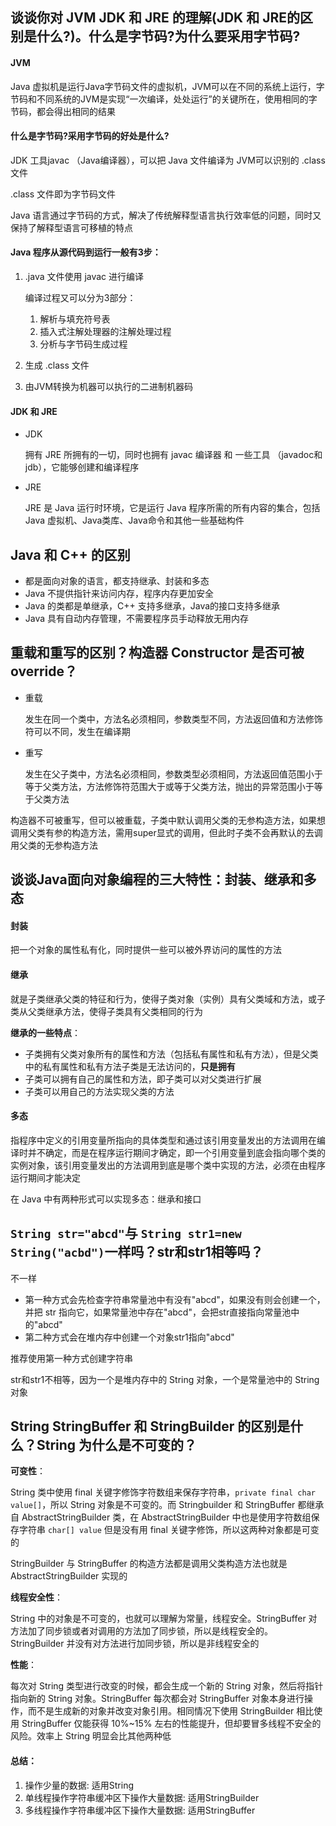 ## 谈谈你对 JVM JDK 和 JRE 的理解(JDK 和 JRE的区别是什么?)。什么是字节码?为什么要采用字节码?

#### JVM

Java 虚拟机是运行Java字节码文件的虚拟机，JVM可以在不同的系统上运行，字节码和不同系统的JVM是实现“一次编译，处处运行”的关键所在，使用相同的字节码，都会得出相同的结果

#### 什么是字节码?采用字节码的好处是什么?

JDK 工具javac （Java编译器），可以把 Java 文件编译为 JVM可以识别的 .class 文件

.class 文件即为字节码文件

Java 语言通过字节码的方式，解决了传统解释型语言执行效率低的问题，同时又保持了解释型语言可移植的特点

#### Java 程序从源代码到运行一般有3步：

1. .java 文件使用 javac 进行编译

   编译过程又可以分为3部分：

   1. 解析与填充符号表
   2. 插入式注解处理器的注解处理过程
   3. 分析与字节码生成过程

2. 生成 .class 文件

3. 由JVM转换为机器可以执行的二进制机器码

#### JDK 和 JRE

* JDK

  拥有 JRE 所拥有的一切，同时也拥有 javac 编译器 和 一些工具 （javadoc和jdb），它能够创建和编译程序

* JRE

  JRE 是 Java 运行时环境，它是运行 Java 程序所需的所有内容的集合，包括 Java 虚拟机、Java类库、Java命令和其他一些基础构件

## Java 和 C++ 的区别

* 都是面向对象的语言，都支持继承、封装和多态
* Java 不提供指针来访问内存，程序内存更加安全
* Java 的类都是单继承，C++ 支持多继承，Java的接口支持多继承
* Java 具有自动内存管理，不需要程序员手动释放无用内存

## 重载和重写的区别？构造器 Constructor 是否可被 override？

* 重载

  发生在同一个类中，方法名必须相同，参数类型不同，方法返回值和方法修饰符可以不同，发生在编译期

* 重写

  发生在父子类中，方法名必须相同，参数类型必须相同，方法返回值范围小于等于父类方法，方法修饰符范围大于或等于父类方法，抛出的异常范围小于等于父类方法

构造器不可被重写，但可以被重载，子类中默认调用父类的无参构造方法，如果想调用父类有参的构造方法，需用super显式的调用，但此时子类不会再默认的去调用父类的无参构造方法

## 谈谈Java面向对象编程的三大特性：封装、继承和多态

#### 封装

把一个对象的属性私有化，同时提供一些可以被外界访问的属性的方法

#### 继承

就是子类继承父类的特征和行为，使得子类对象（实例）具有父类域和方法，或子类从父类继承方法，使得子类具有父类相同的行为

**继承的一些特点**：

* 子类拥有父类对象所有的属性和方法（包括私有属性和私有方法），但是父类中的私有属性和私有方法子类是无法访问的，**只是拥有**
* 子类可以拥有自己的属性和方法，即子类可以对父类进行扩展
* 子类可以用自己的方法实现父类的方法

#### 多态

指程序中定义的引用变量所指向的具体类型和通过该引用变量发出的方法调用在编译时并不确定，而是在程序运行期间才确定，即一个引用变量到底会指向哪个类的实例对象，该引用变量发出的方法调用到底是哪个类中实现的方法，必须在由程序运行期间才能决定

在 Java 中有两种形式可以实现多态：继承和接口

## `String str="abcd"`与 `String str1=new String("acbd")`一样吗？str和str1相等吗？

不一样

* 第一种方式会先检查字符串常量池中有没有"abcd"，如果没有则会创建一个，并把 str 指向它，如果常量池中存在"abcd"，会把str直接指向常量池中的"abcd"
* 第二种方式会在堆内存中创建一个对象str1指向"abcd"

推荐使用第一种方式创建字符串

str和str1不相等，因为一个是堆内存中的 String 对象，一个是常量池中的 String 对象

## String StringBuffer 和 StringBuilder 的区别是什么？String 为什么是不可变的？

**可变性**：

String 类中使用 final 关键字修饰字符数组来保存字符串，`private final char value[]`，所以 String 对象是不可变的。而 Stringbuilder 和 StringBuffer 都继承自 AbstractStringBuilder 类，在 AbstractStringBuilder 中也是使用字符数组保存字符串 `char[] value` 但是没有用 final 关键字修饰，所以这两种对象都是可变的

StringBuilder 与 StringBuffer 的构造方法都是调用父类构造方法也就是 AbstractStringBuilder 实现的

**线程安全性**：

String 中的对象是不可变的，也就可以理解为常量，线程安全。StringBuffer 对方法加了同步锁或者对调用的方法加了同步锁，所以是线程安全的。StringBuilder 并没有对方法进行加同步锁，所以是非线程安全的

**性能**：

每次对 String 类型进行改变的时候，都会生成一个新的 String 对象，然后将指针指向新的 String 对象。StringBuffer 每次都会对 StringBuffer 对象本身进行操作，而不是生成新的对象并改变对象引用。相同情况下使用 StringBuilder 相比使用 StringBuffer 仅能获得 10%~15% 左右的性能提升，但却要冒多线程不安全的风险。效率上 String 明显会比其他两种低

#### 总结：

1. 操作少量的数据: 适用String
2. 单线程操作字符串缓冲区下操作大量数据: 适用StringBuilder
3. 多线程操作字符串缓冲区下操作大量数据: 适用StringBuffer
